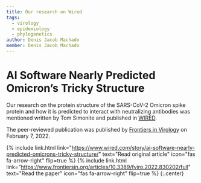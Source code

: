 ```yaml
---
title: Our research on Wired
tags:
  - virology
  - epidemiology
  - phylogenetics
author: Denis Jacob Machado
member: Denis_Jacob_Machado
---
```


# AI Software Nearly Predicted Omicron’s Tricky Structure

Our research on the protein structure of the SARS-CoV-2 Omicron spike protein and how it is predicted to interact with neutralizing antibodies was mentioned written by Tom Simonite and published in [WIRED](https://www.wired.com/story/ai-software-nearly-predicted-omicrons-tricky-structure/).

The peer-reviewed publication was published by [Frontiers in Virology](https://www.frontiersin.org/articles/10.3389/fviro.2022.830202/full) on February 7, 2022.

{% include link.html link="https://www.wired.com/story/ai-software-nearly-predicted-omicrons-tricky-structure/" text="Read original article" icon="fas fa-arrow-right" flip=true %}
{% include link.html link="https://www.frontiersin.org/articles/10.3389/fviro.2022.830202/full" text="Read the paper" icon="fas fa-arrow-right" flip=true %}
{:.center}
